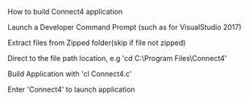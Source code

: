 How to build Connect4 application


Launch a Developer Command Prompt (such as for VisualStudio 2017)

Extract files from Zipped folder(skip if file not zipped)

Direct to the file path location, e.g 'cd C:\Program Files\Connect4'

Build Application with 'cl Connect4.c'

Enter 'Connect4' to launch application
